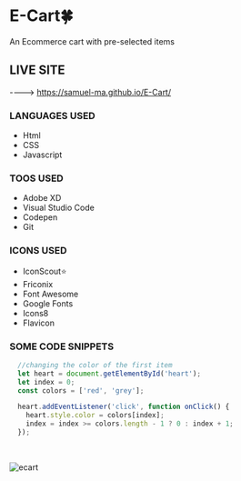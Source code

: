 # E-Cart🍀
An Ecommerce cart with pre-selected items

## LIVE SITE
----> https://samuel-ma.github.io/E-Cart/

### LANGUAGES USED
<ul>
  <li>Html</li>
  <li>CSS</li>
  <li>Javascript</li>
</ul>

### TOOS USED
<ul>
  <li>Adobe XD</li>
  <li>Visual Studio Code</li>
  <li>Codepen</li>
  <li>Git</li>
</ul>

### ICONS USED
<ul>
  <li>IconScout⭐</li>
  <li>Friconix</li>
  <li>Font Awesome</li>
  <li>Google Fonts</li>
  <li>Icons8</li>
  <li>Flavicon</li>
</ul>

### SOME CODE SNIPPETS
```Javascript
  //changing the color of the first item
  let heart = document.getElementById('heart');
  let index = 0;
  const colors = ['red', 'grey'];

  heart.addEventListener('click', function onClick() {
    heart.style.color = colors[index];
    index = index >= colors.length - 1 ? 0 : index + 1;
  });
```
<br>

![ecart](https://user-images.githubusercontent.com/82509653/199307248-093b65dc-4b65-47b0-b413-2ccdaf4720fa.png)


